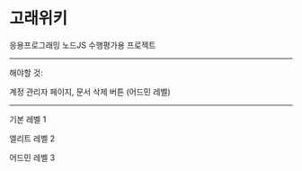 
# 고래위키

응용프로그래밍 노드JS 수행평가용 프로젝트

- - -

해야할 것:

계정 관리자 페이지, 문서 삭제 버튼 (어드민 레벨)

- - -

기본 레벨 1

엘리트 레벨 2

어드민 레벨 3